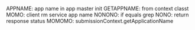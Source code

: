 APPNAME: app name in app master init
GETAPPNAME: from context classt 
MOMO: client rm service app name
NONONO: if equals grep
NONO: return response status
MOMOMO: submissionContext.getApplicationName

